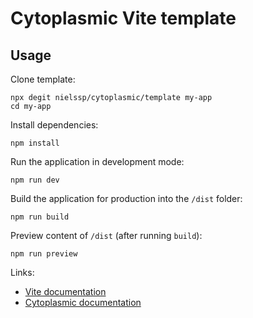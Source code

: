 # Cytoplasmic Vite template

## Usage

Clone template:

```
npx degit nielssp/cytoplasmic/template my-app
cd my-app
```

Install dependencies:

```
npm install
```

Run the application in development mode:

```
npm run dev
```

Build the application for production into the `/dist` folder:

```
npm run build
```

Preview content of `/dist` (after running `build`):

```
npm run preview
```

Links:

* [Vite documentation](https://vitejs.dev/guide/)
* [Cytoplasmic documentation](https://github.com/nielssp/cytoplasmic)

